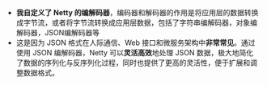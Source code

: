
- **我自定义了 Netty 的编解码器**，编码器和解码器的作用是将应用层的数据转换成字节流，或者将字节流转换成应用层数据，包括了字符串编解码器，对象编解码器，JSON编解码器等
- 这是因为 JSON 格式在人际通信、Web 接口和微服务架构中**非常常见**。通过使用 JSON 编解码器，Netty 可以**灵活高效**地处理 JSON 数据，极大地简化了数据的序列化与反序列化过程，同时也提供了更高的灵活性，便于扩展和调整数据格式。